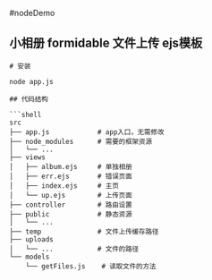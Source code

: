 #nodeDemo

## 小相册 formidable 文件上传 ejs模板

```
# 安装

node app.js

## 代码结构

```shell
src
├── app.js            # app入口，无需修改
├── node_modules      # 需要的框架资源
│   └── ...
├── views
│   ├── album.ejs     # 单独相册
│   ├── err.ejs       # 错误页面
│   ├── index.ejs     # 主页
│   └── up.ejs        # 上传页面
├── controller        # 路由设置
├── public            # 静态资源
│   └── ...
├── temp              # 文件上传缓存路径
├── uploads
│   └── ...           # 文件的路径
└── models
    └── getFiles.js    # 读取文件的方法

```


